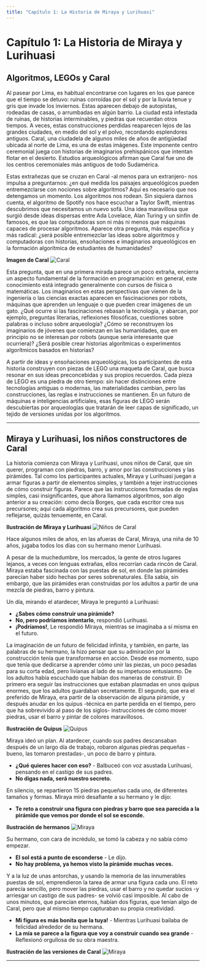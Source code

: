 ```yaml
---
title: "Capítulo 1: La Historia de Miraya y Lurihuasi"
---
```


# **Capítulo 1: La Historia de Miraya y Lurihuasi**

## **Algoritmos, LEGOs y Caral**

Al pasear por Lima, es habitual encontrarse con lugares en los que parece que el tiempo se
detuvo: ruinas corroídas por el sol y por la lluvia tenue y gris que invade los inviernos. Estas
aparecen debajo de autopistas, rodeadas de casas, o arrumbadas en algún barrio. La ciudad
está infestada de ruinas, de historias interminables, y piedras que recuerdan otros tiempos.
A veces, estas construcciones perdidas reaparecen lejos de las grandes ciudades, en medio
del sol y el polvo, recordando esplendores antiguos. Caral, una ciudadela de algunos miles
de años de antigüedad ubicada al norte de Lima, es una de estas imágenes. Este imponente
centro ceremonial juega con historias de imaginarios prehispánicos que intentan flotar en el
desierto. Estudios arqueológicos afirman que Caral fue uno de los centros ceremoniales más
antiguos de todo Sudamérica.

Estas extrañezas que se cruzan en Caral -al menos para un extranjero- nos impulsa a
preguntarnos: ¿en qué medida los paisajes arqueológicos pueden entremezclarse con
nociones sobre algoritmos? Aquí es necesario que nos detengamos un momento. Los
algoritmos nos rodean. Sin siquiera darnos cuenta, el algoritmo de Spotify nos hace escuchar
a Taylor Swift, mientras descubrimos que necesitamos un nuevo sofá. Una idea maravillosa
que surgió desde ideas dispersas entre Ada Lovelace, Alan Turing y un sinfín de famosos, es
que las computadoras son ni más ni menos que máquinas capaces de procesar algoritmos.
Aparece otra pregunta, más específica y más radical: ¿será posible entremezclar las ideas
sobre algoritmos y computadoras con historias, ensoñaciones e imaginarios arqueológicos
en la formación algorítmica de estudiantes de humanidades?

**Imagen de Caral**
![Caral](images/caral.png)

Esta pregunta, que en una primera mirada parece un poco extraña, encierra un aspecto
fundamental de la formación en programación: en general, este conocimiento está
integrado generalmente con cursos de física o matemáticas. Los imaginarios en estas
perspectivas que vienen de la ingeniería o las ciencias exactas aparecen en fascinaciones por
robots, máquinas que aprenden un lenguaje o que pueden crear imágenes de un gato. ¿Qué
ocurre si las fascinaciones rebasan la tecnología, y abarcan, por ejemplo, preguntas
literarias, reflexiones filosóficas, cuestiones sobre palabras o incluso sobre arqueología?
¿Cómo se reconstruyen los imaginarios de jóvenes que comienzan en las humanidades, que
en principio no se interesan por robots (aunque sería interesante que ocurriera)? ¿Será
posible crear historias algorítmicas o experimentos algorítmicos basados en historias? 

A partir de ideas y ensoñaciones arqueológicas, los participantes de esta historia construyen
con piezas de LEGO una maqueta de Caral, que busca resonar en sus ideas preconcebidas y
sus propios recuerdos. Cada pieza de LEGO es una piedra de otro tiempo: sin hacer
distinciones entre tecnologías antiguas o modernas, las materialidades cambian, pero las
construcciones, las reglas e instrucciones se mantienen. En un futuro de máquinas e
inteligencias artificiales, esas figuras de LEGO serán descubiertas por arqueologías que
tratarán de leer capas de significado, un tejido de versiones unidas por los algoritmos.

---

## **Miraya y Lurihuasi, los niños constructores de Caral**

La historia comienza con Miraya y Lurihuasi, unos niños de Caral, que sin querer, programan
con piedras, barro, y amor por las construcciones y las pirámides. Tal como los participantes
actuales, Miraya y Lurihuasi juegan a armar figuras a partir de elementos simples, y también
a tejer instrucciones de cómo construir figuras. Parece que las instrucciones formadas de
reglas simples, casi insignificantes, que ahora llamamos algoritmos, son algo anterior a su
creación: como decía Borges, que cada escritor crea sus precursores; aquí cada algoritmo
crea sus precursores, que pueden reflejarse, quizás tenuemente, en Caral.

**Ilustración de Miraya y Lurihuasi**
![Niños de Caral](images/ninos_caral.jpg)

Hace algunos miles de años, en las afueras de Caral, Miraya, una niña de 10 años, jugaba
todos los días con su hermano menor Lurihuasi.

A pesar de la muchedumbre, los mercados, la gente de otros lugares lejanos, a veces con
lenguas extrañas, ellos recorrían cada rincón de Caral. Miraya estaba fascinada con las
puestas de sol, en donde las pirámides parecían haber sido hechas por seres sobrenaturales.
Ella sabía, sin embargo, que las pirámides eran construidas por los adultos a partir de una
mezcla de piedras, barro y pintura. 

Un día, mirando el atardecer, Miraya le preguntó a
Lurihuasi:

- **¿Sabes cómo construir una pirámide?**  
- **No, pero podríamos intentarlo**, respondió Lurihuasi.  
- **¡Podríamos!**, Le respondió Miraya, mientras se imaginaba a sí misma en el futuro.

La imaginación de un futuro de felicidad infinita, y también, en parte, las palabras de su
hermano, la hizo pensar que su admiración por la construcción tenía que transformarse en
acción. Desde ese momento, supo que tenía que dedicarse a aprender cómo unir las piezas,
un poco pesadas para su corta edad, pero livianas al lado de su impetuoso entusiasmo. De
los adultos había escuchado que habían dos maneras de construir. El primero era seguir las
instrucciones que estaban plasmadas en unos quipus enormes, que los adultos guardaban
secretamente. El segundo, que era el preferido de Miraya, era partir de la observación de
alguna pirámide, y después anudar en los quipus -técnica en parte perdida en el tiempo,
pero que ha sobrevivido al paso de los siglos- instrucciones de cómo mover piedras, usar el
barro y pintar de colores maravillosos.

**Ilustración de Quipus**
![Quipus](images/quipus_caral.jpg)

Miraya ideó un plan. Al atardecer, cuando sus padres descansaban después de un largo día
de trabajo, robaron algunas piedras pequeñas -bueno, las tomaron prestadas-, un poco de
barro y pintura.

- **¿Qué quieres hacer con eso?** - Balbuceó con voz asustada Lurihuasi, pensando en el
castigo de sus padres.
- **No digas nada, será nuestro secreto.**

En silencio, se repartieron 15 piedras pequeñas cada uno, de diferentes tamaños y formas.
Miraya miró desafiante a su hermano y le dijo:

- **Te reto a construir una figura con piedras y barro que sea parecida a la pirámide que
vemos por donde el sol se esconde.**

**Ilustración de hermanos**
![Miraya](images/miraya_caral.jpg)

Su hermano, con cara de incrédulo, se tomó la cabeza y no sabía cómo empezar.

- **El sol está a punto de esconderse** - Le dijo.
- **No hay problema, ya hemos visto la pirámide muchas veces.**

Y a la luz de unas antorchas, y usando la memoria de las innumerables puestas de sol,
emprendieron la tarea de armar una figura cada uno. El reto parecía sencillo, pero mover las
piedras, usar el barro y no quedar sucios -y arriesgar un castigo de sus padres- se volvió casi
imposible. Al cabo de unos minutos, que parecían eternos, habían dos figuras, que tenían
algo de Caral, pero que al mismo tiempo capturaban su propia creatividad.

- **Mi figura es más bonita que la tuya!** - Mientras Lurihuasi bailaba de felicidad
alrededor de su hermana.
- **La mía se parece a la figura que voy a construir cuando sea grande** - Reflexionó
orgullosa de su obra maestra.

**Ilustración de las versiones de Caral**
![Miraya](images/caral_hermanos.jpg)

---


